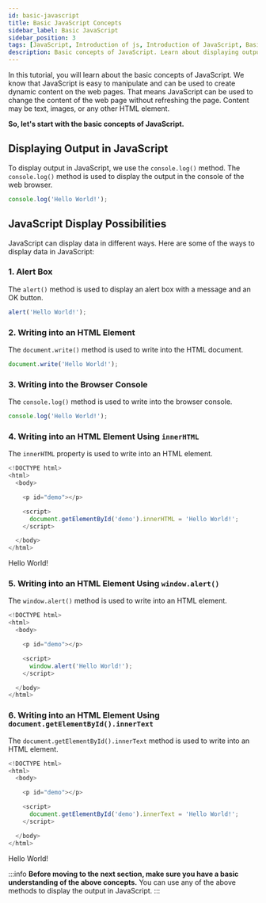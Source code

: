 ```yaml
---
id: basic-javascript
title: Basic JavaScript Concepts
sidebar_label: Basic JavaScript
sidebar_position: 3
tags: [JavaScript, Introduction of js, Introduction of JavaScript, Basic JavaScript Concepts, basic js concepts, basic js]
description: Basic concepts of JavaScript. Learn about displaying output in JavaScript, JavaScript display possibilities, and more.
---
```


In this tutorial, you will learn about the basic concepts of JavaScript. We know that JavaScript is easy to manipulate and can be used to create dynamic content on the web pages. That means JavaScript can be used to change the content of the web page without refreshing the page. Content may be text, images, or any other HTML element. 

**So, let's start with the basic concepts of JavaScript.**

## Displaying Output in JavaScript

To display output in JavaScript, we use the `console.log()` method. The `console.log()` method is used to display the output in the console of the web browser. 

```js title="index.js"
console.log('Hello World!');
```

## JavaScript Display Possibilities 

JavaScript can display data in different ways. Here are some of the ways to display data in JavaScript:

### 1. Alert Box

The `alert()` method is used to display an alert box with a message and an OK button. 

```js title="index.js"
alert('Hello World!');
```

### 2. Writing into an HTML Element

The `document.write()` method is used to write into the HTML document. 

```js title="index.js"
document.write('Hello World!');
```

### 3. Writing into the Browser Console

The `console.log()` method is used to write into the browser console. 

```js title="index.js"
console.log('Hello World!');
```

### 4. Writing into an HTML Element Using `innerHTML`

The `innerHTML` property is used to write into an HTML element. 

```js title="index.html"
<!DOCTYPE html>
<html>
  <body>

    <p id="demo"></p>

    <script>
      document.getElementById('demo').innerHTML = 'Hello World!';
    </script>

  </body>
</html>
```

<BrowserWindow minHeight="300px" url="http://127.0.0.1:5500/index.html">
    <p id="demo">Hello World!</p>
</BrowserWindow>

### 5. Writing into an HTML Element Using `window.alert()`

The `window.alert()` method is used to write into an HTML element. 

```js title="index.html"
<!DOCTYPE html>
<html>
  <body>

    <p id="demo"></p>

    <script>
      window.alert('Hello World!');
    </script>

  </body>
</html>
```

### 6. Writing into an HTML Element Using `document.getElementById().innerText`

The `document.getElementById().innerText` method is used to write into an HTML element. 

```js title="index.html"
<!DOCTYPE html>
<html>
  <body>

    <p id="demo"></p>

    <script>
      document.getElementById('demo').innerText = 'Hello World!';
    </script>

  </body>
</html>
```

<BrowserWindow minHeight="300px" url="http://127.0.0.1:5500/index.html">
    <p id="demo">Hello World!</p>
</BrowserWindow>

:::info
**Before moving to the next section, make sure you have a basic understanding of the above concepts.**
You can use any of the above methods to display the output in JavaScript.
:::